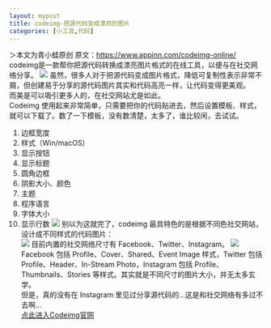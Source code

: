 ```yaml
---
layout: mypost
title: codeimg-把源代码变成漂亮的图片
categories: [小工具,代码]
---
```

＞本文为青小蛙原创
原文：https://www.appinn.com/codeimg-online/
codeimg是一款帮你把源代码转换成漂亮图片格式的在线工具，以便与在社交网络分享。
![](https://img3.appinn.net/images/201907/codeimg.jpg)
虽然，很多人对于把源代码变成图片格式，降低可复制性表示非常不屑，但创建易于分享的源代码图片其实和代码高亮一样，让代码变得更美观。    
而美是可以吸引更多人的，在社交网站尤是如此。    
Codeimg 使用起来非常简单，只需要把你的代码贴进去，然后设置模板、样式，就可以下载了。数了一下模板，没有数清楚，太多了，谁比较闲，去试试。     
1. 边框宽度
2. 样式（Win/macOS）
3. 显示按钮
4. 显示标题
5. 圆角边框
6. 阴影大小、颜色
7. 主题
8. 程序语言
9. 字体大小
10. 显示行数
![](https://img3.appinn.net/images/201907/2019-07-315-32-09.jpg)
别以为这就完了，codeimg 最具特色的是根据不同色社交网站，设计成不同样式的代码图片：    
![](https://img3.appinn.net/images/201907/2019-07-315-34-02.jpg)
目前内置的社交网络尺寸有 Facebook、Twitter、Instagram。
![](https://img3.appinn.net/images/201907/2019-07-315-37-05.jpg)
Facebook 包括 Profile、Cover、Shared、Event Image 样式，Twitter 包括 Profile、Header、In-Stream Photo，Instagram 包括 Profile、Thumbnails、Stories 等样式。其实就是不同尺寸的图片大小，并无太多玄学。     
但是，真的没有在 Instagram 里见过分享源代码的…这是和社交网络有多过不去啊…       
[点此进入Codeimg官网](https://codeimg.io/ "点此进入Codeimg官网")
 
